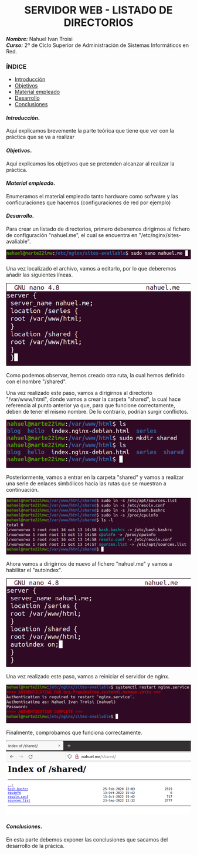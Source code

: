 <center>

# SERVIDOR WEB - LISTADO DE DIRECTORIOS


</center>

***Nombre:*** Nahuel Ivan Troisi
<br>
***Curso:*** 2º de Ciclo Superior de Administración de Sistemas Informáticos en Red.

### ÍNDICE

+ [Introducción](#id1)
+ [Objetivos](#id2)
+ [Material empleado](#id3)
+ [Desarrollo](#id4)
+ [Conclusiones](#id5)


#### ***Introducción***. <a name="id1"></a>

Aquí explicamos brevemente la parte teórica que tiene que ver con la práctica que se va a realizar

#### ***Objetivos***. <a name="id2"></a>

Aquí explicamos los objetivos que se pretenden alcanzar al realizar la práctica.

#### ***Material empleado***. <a name="id3"></a>

Enumeramos el material empleado tanto hardware como software y las conficuraciones que hacemos (configuraciones de red por ejemplo) 

#### ***Desarrollo***. <a name="id4"></a>

Para crear un listado de directorios, primero deberemos dirigirnos al fichero de configuración "nahuel.me", el cual se encuentra
en "/etc/nginx/sites-avaliable". 

![](img/1.png)

Una vez localizado el archivo, vamos a editarlo, por lo que deberemos añadir las siguientes líneas. 

![](img/2.png)

Como podemos observar, hemos creado otra ruta, la cual hemos definido con el nombre "/shared". 

Una vez realizado este paso, vamos a dirigirnos al directorio "/var/www/html", donde vamos a crear la carpeta "shared", la cual
hace referencia al punto anterior ya que, para que funcione correctamente, deben de tener el mismo nombre. De lo contrario, podrían surgir conflictos. 

![](img/3.png)

Posteriormente, vamos a entrar en la carpeta "shared" y vamos a realizar una serie de enlaces simbólicos hacia las rutas que se muestran a continuación. 

![](img/4.png)

Ahora vamos a dirigirnos de nuevo al fichero "nahuel.me" y vamos a habilitar el "autoindex". 

![](img/5.png)

Una vez realizado este paso, vamos a reiniciar el servidor de nginx. 

![](img/6.png)

Finalmente, comprobamos que funciona correctamente. 

![](img/7.png)


#### ***Conclusiones***. <a name="id5"></a>

En esta parte debemos exponer las conclusiones que sacamos del desarrollo de la prácica.

